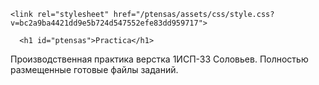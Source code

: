 
<!DOCTYPE html>
<html lang="en-US">
  <head>
    <meta charset="UTF-8">
    <meta http-equiv="X-UA-Compatible" content="IE=edge">
    <meta name="viewport" content="width=device-width, initial-scale=1">

<title> Производственная практика верстка 1ИСП-33 Соловьев</title>
<meta name="generator" content="Jekyll v3.10.0" />
<meta property="og:title" content="Practica" />
<meta property="og:locale" content="en_US" />
<meta name="description" content="Производственная практика верстка 1ИСП-33 Соловьев" />
<meta property="og:description" content="Производственная практика верстка 1ИСП-33 Соловьев" />
<link rel="canonical" href="https://github.com/Practica/" />
<meta property="og:url" content="https://pten4ikq.github.io/Practica/" />
<meta property="og:site_name" content="Practica" />
<meta property="og:type" content="website" />
<meta name="twitter:card" content="summary" />
<meta property="twitter:title" content="Practica" />
<script type="application/ld+json">
{"@context":"https://schema.org","@type":"WebSite","description":"Производственная практика верстка 1ИСП-33 Соловьев","headline":"Practica","name":"Practica","url":"https://redk3d.github.io/Practica/"}</script>


    <link rel="stylesheet" href="/ptensas/assets/css/style.css?v=bc2a9ba4421dd9e5b724d547552efe83dd959717">

  </head>
  <body>
    <div class="container-lg px-3 my-5 markdown-body">
      

      <h1 id="ptensas">Practica</h1>
<p>Производственная практика верстка 1ИСП-33 Соловьев.
Полностью размещенные готовые файлы заданий.</p>
<html>
<head>
    <meta charset="UTF-8" />
    <meta name="viewport" content="width=device-width, initial-scale=1.0" />
    <title>Задания по неделям практика</title>
    <style>
        :root {
            --primary-color: #2c3e50;
            --secondary-color: #34495e;
            --accent-color: #3498db;
            --text-color: #333;
            --light-gray: #f5f5f5;
            --border-radius: 4px;
        }
        
        body {
            font-family: 'Segoe UI', Tahoma, Geneva, Verdana, sans-serif;
            line-height: 1.6;
            color: var(--text-color);
            max-width: 1200px;
            margin: 0 auto;
            padding: 20px;
            background-color: #f9f9f9;
        }
        
        h2 {
            color: var(--primary-color);
            padding-bottom: 8px;
            border-bottom: 2px solid var(--accent-color);
            margin-top: 30px;
        }
        
        h3 {
            color: var(--secondary-color);
            margin: 20px 0 10px 0;
            font-weight: 500;
        }
        
        .weeks-container {
            display: flex;
            gap: 30px;
            flex-wrap: wrap;
        }
        
        .week {
            flex: 1;
            min-width: 300px;
            background: white;
            padding: 20px;
            border-radius: var(--border-radius);
            box-shadow: 0 2px 5px rgba(0,0,0,0.05);
        }
        
        .subtasks {
            margin-left: 10px;
        }
        
        .subtasks div {
            padding: 6px 0;
            border-bottom: 1px dotted #eee;
        }
        
        .subtasks div:last-child {
            border-bottom: none;
        }
        
        a {
            color: var(--accent-color);
            text-decoration: none;
            transition: color 0.2s;
        }
        
        a:hover {
            color: var(--primary-color);
            text-decoration: underline;
        }
        
        @media (max-width: 768px) {
            .weeks-container {
                flex-direction: column;
                gap: 20px;
            }
            
            .week {
                min-width: auto;
            }
        }
    </style>
</head>
<body>
    <div class="weeks-container">
        <div class="week">
            <h2>1 неделя</h2>
            <h3>Задание 1</h3>
            <div class="subtasks">
                <div><a href="https://redk3d.github.io/Practica/Неделя 1/1/1.1.html">Задача 1</a></div>
            </div>
            
            <h3>Задание 2</h3>
            <div class="subtasks">
                <div><a href="https://redk3d.github.io/Practica/Неделя 1/2/1.2.1.html">Задача 1</a></div>
                <div><a href="https://redk3d.github.io/Practica/Неделя 1/2/1.2.2.html">Задача 2</a></div>
                <div><a href="https://redk3d.github.io/Practica/Неделя 1/2/1.2.3.html">Задача 3</a></div>
            </div>
            
            <h3>Задание 3</h3>
            <div class="subtasks">
                <div><a href="https://redk3d.github.io/Practica/Неделя 1/3/1.3.html">Все задачи</a></div>
            </div>
            
            <h3>Задание 4</h3>
            <div class="subtasks">
                <div><a href="https://redk3d.github.io/Practica/Неделя 1/4/1.4.html">Все задачи</a></div>
            </div>
            
            <h3>Задание 5</h3>
            <div class="subtasks">
                <div><a href="https://redk3d.github.io/Practica/Неделя 1/5/1.5.html">Все задачи</a></div>
            </div>
            
            <h3>Задание 6</h3>
            <div class="subtasks">
                <div><a href="https://redk3d.github.io/Practica/Неделя 1/6/1.6.1.html">Задача 1</a></div>
                <div><a href="https://redk3d.github.io/Practica/Неделя 1/6/1.6.2.html">Задача 2</a></div>
                <div><a href="https://redk3d.github.io/Practica/Неделя 1/6/1.6.3.html">Задача 3</a></div>
            </div>
            
            <h3>Задание 7</h3>
            <div class="subtasks">
                <div><a href="https://redk3d.github.io/Practica/Неделя 1/7/1.7.1.html">Задача 1</a></div>
                <div><a href="https://redk3d.github.io/Practica/Неделя 1/7/1.7.2.html">Задача 2</a></div>
                <div><a href="https://redk3d.github.io/Practica/Неделя 1/7/1.7.3.html">Задача 3</a></div>
            </div>
            
            <h3>Задание 8</h3>
            <div class="subtasks">
                <div><a href="https://redk3d.github.io/Practica/Неделя 1/8/1.8.1.html">Задача 1</a></div>
                <div><a href="https://redk3d.github.io/Practica/Неделя 1/8/1.8.2.html">Задача 2</a></div>
                <div><a href="https://redk3d.github.io/Practica/Неделя 1/8/1.8.3.html">Задача 3</a></div>
            </div>
            
            <h3>Задание 9</h3>
            <div class="subtasks">
                <div><a href="https://redk3d.github.io/Practica/Неделя 1/9/1.9.1.html">Задача 1</a></div>
                <div><a href="https://redk3d.github.io/Practica/Неделя 1/9/1.9.2.html">Задача 2</a></div>
                <div><a href="https://redk3d.github.io/Practica/Неделя 1/9/1.9.3.html">Задача 3</a></div>
                <div><a href="https://redk3d.github.io/Practica/Неделя 1/9/1.9.4.html">Задача 4</a></div>
            </div>
            
            <h3>Задание 10</h3>
            <div class="subtasks">
                <div><a href="https://redk3d.github.io/Practica/Неделя 1/10/10.1.html">Задача 1</a></div>
            </div>
        </div>
        
        <div class="week">
            <h2>2 неделя</h2>
            <h3>Задание 1</h3>
            <div class="subtasks">
                <div><p>Задание с фигмой находятся в отчете</p></div>
            </div>
            
            <h3>Задание 2</h3>
            <div class="subtasks">
                <div><a href="https://redk3d.github.io/Practica/Неделя 2/Задание 2/task1.html">Задача 1</a></div>
                <div><a href="https://redk3d.github.io/Practica/Неделя 2/Задание 2/task2.html">Задача 2</a></div>
                <div><a href="https://redk3d.github.io/Practica/Неделя 2/Задание 2/task3.html">Задача 3</a></div>
            </div>
            
            <h3>Задание 3</h3>
            <div class="subtasks">
                <div><a href="https://redk3d.github.io/Practica/Неделя 2/Задание 3/task3.2.html">Задача 1</a></div>
            </div>
            
            <h3>Задание 4</h3>
            <div class="subtasks">
                <div><a href="https://redk3d.github.io/Practica/Неделя 2/Задание 4/task1.html">Задача 1</a></div>
                <div><a href="https://redk3d.github.io/Practica/Неделя 2/Задание 4/task2.html">Задача 2</a></div>
                <div><a href="https://redk3d.github.io/Practica/Неделя 2/Задание 4/task3.html">Задача 3</a></div>
                <div><a href="https://redk3d.github.io/Practica/Неделя 2/Задание 4/task4.html">Задача 4</a></div>
                <div><a href="https://redk3d.github.io/Practica/Неделя 2/Задание 4/task5.html">Задача 5</a></div>
            </div>
            
            <h3>Задание 5</h3>
            <div class="subtasks">
                <div><a href="https://redk3d.github.io/Practica/Неделя 2/Задание 5/task1.html">Задача 1</a></div>
                <div><a href="https://redk3d.github.io/Practica/Неделя 2/Задание 5/task2.html">Задача 2</a></div>
                <div><a href="https://redk3d.github.io/Practica/Неделя 2/Задание 5/task3.html">Задача 3</a></div>
                <div><a href="https://redk3d.github.io/Practica/Неделя 2/Задание 5/task4.html">Задача 4</a></div>
            </div>
            
            <h3>Задание 6</h3>
            <div class="subtasks">
                <div><a href="https://redk3d.github.io/Practica/Неделя 2/Задание 6/task1.html">Задача 1</a></div>
                <div><a href="https://redk3d.github.io/Practica/Неделя 2/Задание 6/task2.html">Задача 2</a></div>
                <div><a href="https://redk3d.github.io/Practica/Неделя 2/Задание 6/task3.html">Задача 3</a></div>
                <div><a href="https://redk3d.github.io/Practica/Неделя 2/Задание 6/task4.html">Задача 4</a></div>
                <div><a href="https://redk3d.github.io/Practica/Неделя 2/Задание 6/task5.html">Задача 5</a></div>
            </div>
        </div>
            <div class="week">
            <div class="subtasks">
                <h2>Итоговый проект (размещенный сайт)</h2>
                <div><a href="https://github.com/redk3d/Practica/blob/main/%D0%98%D1%82%D0%BE%D0%B3%D0%BE%D0%B2%D1%8B%D0%B9%20%D0%BF%D1%80%D0%BE%D0%B5%D0%BA%D1%82/%D0%A1%D0%B0%D0%B9%D1%82/index.html">Итоговый проект</a></div>
                <h2>Дизайн-макеты для итогового проекта</h2>
                <div><a href="https:/github.com/redk3d/Practica/tree/main/Итоговый%20проект/Макеты">Размещены в репозитории</a></div>
                <h2>Дополнительные задания</h2>
                <div><a href="https://redk3d.github.io/Practica/Итоговый%20проект/Доп%20задания/task1.html">Задача 1</a></div>
                <div><a href="https://redk3d.github.io/Practica/Итоговый%20проект/Доп%20задания/task2.html">Задача 2</a></div>
                <div><a href="https://redk3d.github.io/Practica/Итоговый%20проект/Доп%20задания/task3.html">Задача 3</a></div>
                <div><a href="https://redk3d.github.io/Practica/Итоговый%20проект/Доп%20задания/task4.html">Задача 4</a></div>
                <div><a href="https://redk3d.github.io/Practica/Итоговый%20проект/Доп%20задания/task5.html">Задача 5</a></div>
                <div><a href="https://redk3d.github.io/Practica/Итоговый%20проект/Доп%20задания/task6.html">Задача 6</a></div>
            </div>
    </div>
</div></body></html>


      
    </div>
    <script src="https://cdnjs.cloudflare.com/ajax/libs/anchor-js/4.1.0/anchor.min.js" integrity="sha256-lZaRhKri35AyJSypXXs4o6OPFTbTmUoltBbDCbdzegg=" crossorigin="anonymous"></script>
    <script>anchors.add();</script>
  </body>
</html>
